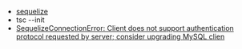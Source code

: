 * [sequelize](https://github.com/MiYogurt/nodelover-books/blob/master/sequelize/SUMMARY.md)
* tsc --init 
* [SequelizeConnectionError: Client does not support authentication protocol requested by server; consider upgrading MySQL clien](https://blog.csdn.net/u010026255/article/details/80062153)  
